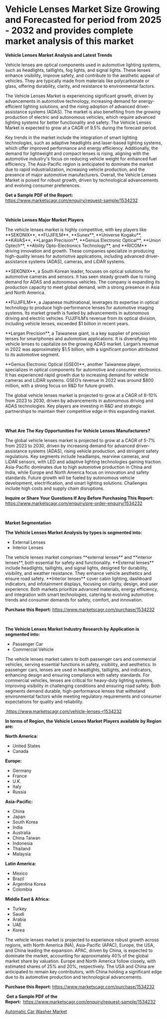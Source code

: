 <p><h1>Vehicle Lenses Market Size Growing and Forecasted for period from 2025 - 2032 and provides complete market analysis of this market</h1></p><p><strong>Vehicle Lenses Market Analysis and Latest Trends</strong></p>
<p><p>Vehicle lenses are optical components used in automotive lighting systems, such as headlights, taillights, fog lights, and signal lights. These lenses enhance visibility, improve safety, and contribute to the aesthetic appeal of vehicles. They are typically made from materials like polycarbonate or glass, offering durability, clarity, and resistance to environmental factors.</p><p>The Vehicle Lenses Market is experiencing significant growth, driven by advancements in automotive technology, increasing demand for energy-efficient lighting solutions, and the rising adoption of advanced driver-assistance systems (ADAS). The market is also benefiting from the growing production of electric and autonomous vehicles, which require advanced lighting systems for better functionality and safety. The Vehicle Lenses Market is expected to grow at a CAGR of 9.5% during the forecast period.</p><p>Key trends in the market include the integration of smart lighting technologies, such as adaptive headlights and laser-based lighting systems, which offer improved performance and energy efficiency. Additionally, the demand for lightweight and compact lenses is rising, aligning with the automotive industry's focus on reducing vehicle weight for enhanced fuel efficiency. The Asia-Pacific region is anticipated to dominate the market due to rapid industrialization, increasing vehicle production, and the presence of major automotive manufacturers. Overall, the Vehicle Lenses Market is poised for robust growth, driven by technological advancements and evolving consumer preferences.</p></p>
<p><strong>Get a Sample PDF of the Report:&nbsp;</strong> <a href="https://www.marketscagr.com/enquiry/request-sample/1534232?utm_campaign=1999&utm_medium=2&utm_source=Github&utm_content=ia&utm_term=21012025&utm_id=vehicle-lenses">https://www.marketscagr.com/enquiry/request-sample/1534232</a></p>
<p>&nbsp;</p>
<p><strong>Vehicle Lenses Major Market Players</strong></p>
<p><p>The vehicle lenses market is highly competitive, with key players like **SEKONIX**, **FUJIFILM**, **Sunex**, **Universe Kogaku**, **KAVAS**, **Largan Precision**, **Genius Electronic Optical**, **Union Optech**, **Ability Opto-Electronics Technology**, and **RICOM** driving innovation and growth. These companies specialize in producing high-quality lenses for automotive applications, including advanced driver-assistance systems (ADAS), cameras, and LiDAR systems.</p><p>**SEKONIX**, a South Korean leader, focuses on optical solutions for automotive cameras and sensors. It has seen steady growth due to rising demand for ADAS and autonomous vehicles. The company is expanding its production capacity to meet global demand, with a strong presence in Asia and North America.</p><p>**FUJIFILM**, a Japanese multinational, leverages its expertise in optical technology to produce high-performance lenses for automotive imaging systems. Its market growth is fueled by advancements in autonomous driving and electric vehicles. FUJIFILM’s revenue from its optical division, including vehicle lenses, exceeded $1 billion in recent years.</p><p>**Largan Precision**, a Taiwanese giant, is a key supplier of precision lenses for smartphones and automotive applications. It is diversifying into vehicle lenses to capitalize on the growing ADAS market. Largan’s revenue in 2022 was approximately $1.5 billion, with a significant portion attributed to its automotive segment.</p><p>**Genius Electronic Optical (GSEO)**, another Taiwanese player, specializes in optical components for automotive and consumer electronics. It has experienced rapid growth due to increasing demand for vehicle cameras and LiDAR systems. GSEO’s revenue in 2022 was around $800 million, with a strong focus on R&D for future growth.</p><p>The global vehicle lenses market is projected to grow at a CAGR of 8-10% from 2023 to 2030, driven by advancements in autonomous driving and ADAS technologies. Key players are investing in R&D and strategic partnerships to maintain their competitive edge in this expanding market.</p></p>
<p>&nbsp;</p>
<p><strong>What Are The Key Opportunities For Vehicle Lenses Manufacturers?</strong></p>
<p><p>The global vehicle lenses market is projected to grow at a CAGR of 5-7% from 2023 to 2030, driven by increasing demand for advanced driver-assistance systems (ADAS), rising vehicle production, and stringent safety regulations. Key segments include headlamps, rearview cameras, and LiDAR sensors, with LED and adaptive lighting technologies gaining traction. Asia-Pacific dominates due to high automotive production in China and India, while Europe and North America focus on innovation and safety standards. Future growth will be fueled by autonomous vehicle development, electrification, and smart lighting solutions. Challenges include high costs and supply chain disruptions.</p></p>
<p><strong>Inquire or Share Your Questions If Any Before Purchasing This Report:</strong> <a href="https://www.marketscagr.com/enquiry/pre-order-enquiry/1534232?utm_campaign=1999&utm_medium=2&utm_source=Github&utm_content=ia&utm_term=21012025&utm_id=vehicle-lenses">https://www.marketscagr.com/enquiry/pre-order-enquiry/1534232</a></p>
<p>&nbsp;</p>
<p><strong>Market Segmentation</strong></p>
<p><strong>The Vehicle Lenses Market Analysis by types is segmented into:</strong></p>
<p><ul><li>External Lenses</li><li>Interior Lenses</li></ul></p>
<p><p>The vehicle lenses market comprises **external lenses** and **interior lenses**, both essential for safety and functionality. **External lenses** include headlights, taillights, and signal lights, designed for durability, visibility, and weather resistance. They enhance vehicle aesthetics and ensure road safety. **Interior lenses** cover cabin lighting, dashboard indicators, and infotainment displays, focusing on clarity, design, and user experience. Both markets prioritize advanced materials, energy efficiency, and integration with smart technologies, catering to evolving automotive trends and consumer demands for safety, comfort, and innovation.</p></p>
<p><strong>Purchase this Report:&nbsp;</strong><a href="https://www.marketscagr.com/purchase/1534232?utm_campaign=1999&utm_medium=2&utm_source=Github&utm_content=ia&utm_term=21012025&utm_id=vehicle-lenses">https://www.marketscagr.com/purchase/1534232</a></p>
<p>&nbsp;</p>
<p><strong>The Vehicle Lenses Market Industry Research by Application is segmented into:</strong></p>
<p><ul><li>Passenger Car</li><li>Commercial Vehicle</li></ul></p>
<p><p>The vehicle lenses market caters to both passenger cars and commercial vehicles, serving essential functions in safety, visibility, and aesthetics. In passenger cars, lenses are used in headlights, taillights, and indicators, enhancing design and ensuring compliance with safety standards. For commercial vehicles, lenses are critical for heavy-duty lighting systems, improving visibility in challenging conditions and ensuring road safety. Both segments demand durable, high-performance lenses that withstand environmental factors while meeting regulatory requirements and consumer expectations for quality and reliability.</p></p>
<p><a href="https://www.marketscagr.com/vehicle-lenses-r1534232?utm_campaign=1999&utm_medium=2&utm_source=Github&utm_content=ia&utm_term=21012025&utm_id=vehicle-lenses">&nbsp;https://www.marketscagr.com/vehicle-lenses-r1534232</a></p>
<p><strong>In terms of Region, the Vehicle Lenses Market Players available by Region are:</strong></p>
<p>
    <p> <strong> North America: </strong>
        <ul>
            <li>United States</li>
            <li>Canada</li>
        </ul>
        </p> 
    <p> <strong> Europe: </strong>
        <ul>
            <li>Germany</li>
            <li>France</li>
            <li>U.K.</li>
            <li>Italy</li>
            <li>Russia</li>
        </ul>
        </p> 
    <p> <strong> Asia-Pacific: </strong>
        <ul>
            <li>China</li>
            <li>Japan</li>
            <li>South Korea</li>
            <li>India</li>
            <li>Australia</li>
            <li>China Taiwan</li>
            <li>Indonesia</li>
            <li>Thailand</li>
            <li>Malaysia</li>
        </ul>
        </p> 
    <p> <strong> Latin America: </strong>
        <ul>
            <li>Mexico</li>
            <li>Brazil</li>
            <li>Argentina Korea</li>
            <li>Colombia</li>
        </ul>
        </p> 
    <p> <strong> Middle East & Africa: </strong>
        <ul>
            <li>Turkey</li>
            <li>Saudi</li>
            <li>Arabia</li>
            <li>UAE</li>
            <li>Korea</li>
        </ul>
    </p>
    </p>
<p><p>The vehicle lenses market is projected to experience robust growth across regions, with North America (NA), Asia-Pacific (APAC), Europe, the USA, and China leading the expansion. APAC, driven by China, is expected to dominate the market, accounting for approximately 40% of the global market share by valuation. Europe and North America follow closely, with estimated shares of 25% and 20%, respectively. The USA and China are anticipated to remain key contributors, with China holding a significant edge due to its automotive production and technological advancements.</p></p>
<p><strong>Purchase this Report: </strong><a href="https://www.marketscagr.com/purchase/1534232?utm_campaign=1999&utm_medium=2&utm_source=Github&utm_content=ia&utm_term=21012025&utm_id=vehicle-lenses">https://www.marketscagr.com/purchase/1534232</a></p>
<p>&nbsp;<strong>Get a Sample PDF of the Report:&nbsp;&nbsp;</strong><a href="https://www.marketscagr.com/enquiry/request-sample/1534232?utm_campaign=1999&utm_medium=2&utm_source=Github&utm_content=ia&utm_term=21012025&utm_id=vehicle-lenses">https://www.marketscagr.com/enquiry/request-sample/1534232</a></p>
<p><strong></strong></p>
<p><p><a href="https://github.com/pizolina/Market-Research-Report-List-6/blob/main/automatic-car-washer-market.md?utm_campaign=1999&utm_medium=2&utm_source=Github&utm_content=ia&utm_term=21012025&utm_id=vehicle-lenses">Automatic Car Washer Market</a></p></p>